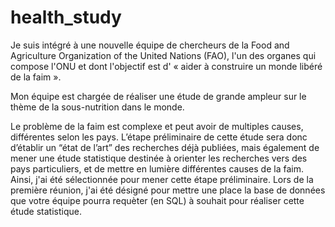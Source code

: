 # health_study

Je suis intégré à une nouvelle équipe de chercheurs de la Food and Agriculture Organization of the United Nations (FAO), l'un des organes qui compose l'ONU et dont l'objectif est d' « aider à construire un monde libéré de la faim ».

Mon équipe est chargée de réaliser une étude de grande ampleur sur le thème de la sous-nutrition dans le monde.

Le problème de la faim est complexe et peut avoir de multiples causes, différentes selon les pays.
L’étape préliminaire de cette étude sera donc d’établir un “état de l’art” des recherches déjà publiées, mais également de mener une étude statistique destinée à orienter les recherches vers des pays particuliers, et de mettre en lumière différentes causes de la faim.
Ainsi, j'ai été sélectionnée pour mener cette étape préliminaire.
Lors de la première réunion, j'ai été désigné pour mettre une place la base de données que votre équipe pourra requèter (en SQL) à souhait pour réaliser cette étude statistique.
